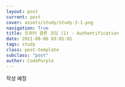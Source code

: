 ```yaml
---
layout: post
current: post
cover: assets/study/study-3-1.png
navigation: True
title: 트위터 클론 코딩 (1) - Authentification
date: 2021-08-06 03:01:01
tags: study
class: post-template
subclass: "post"
author: CodePurple
---
```


작성 예정

